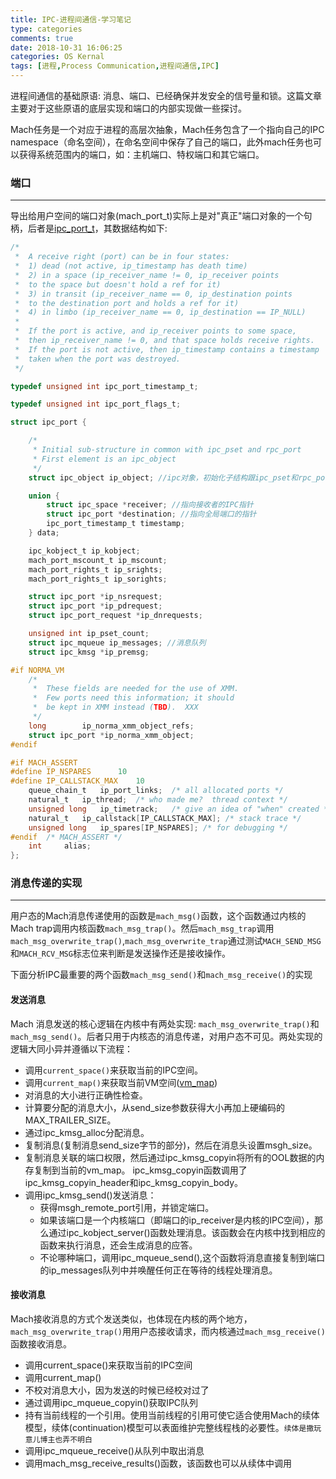 ```yaml
---
title: IPC-进程间通信-学习笔记
type: categories
comments: true
date: 2018-10-31 16:06:25
categories: OS Kernal
tags: [进程,Process Communication,进程间通信,IPC]
---
```


进程间通信的基础原语: 消息、端口、已经确保并发安全的信号量和锁。这篇文章主要对于这些原语的底层实现和端口的内部实现做一些探讨。

Mach任务是一个对应于进程的高层次抽象，Mach任务包含了一个指向自己的IPC namespace（命名空间），在命名空间中保存了自己的端口，此外mach任务也可以获得系统范围内的端口，如：主机端口、特权端口和其它端口。

<!--more-->
### 端口
---

导出给用户空间的端口对象(mach_port_t)实际上是对"真正"端口对象的一个句柄，后者是[ipc_port_t](https://opensource.apple.com/source/xnu/xnu-344/osfmk/ipc/ipc_port.h)，其数据结构如下:
```C
/*
 *  A receive right (port) can be in four states:
 *	1) dead (not active, ip_timestamp has death time)
 *	2) in a space (ip_receiver_name != 0, ip_receiver points
 *	to the space but doesn't hold a ref for it)
 *	3) in transit (ip_receiver_name == 0, ip_destination points
 *	to the destination port and holds a ref for it)
 *	4) in limbo (ip_receiver_name == 0, ip_destination == IP_NULL)
 *
 *  If the port is active, and ip_receiver points to some space,
 *  then ip_receiver_name != 0, and that space holds receive rights.
 *  If the port is not active, then ip_timestamp contains a timestamp
 *  taken when the port was destroyed.
 */

typedef unsigned int ipc_port_timestamp_t;

typedef unsigned int ipc_port_flags_t;

struct ipc_port {

	/*
	 * Initial sub-structure in common with ipc_pset and rpc_port
	 * First element is an ipc_object
	 */
	struct ipc_object ip_object; //ipc对象，初始化子结构跟ipc_pset和rpc_port一致。

	union {
		struct ipc_space *receiver; //指向接收者的IPC指针
		struct ipc_port *destination; //指向全局端口的指针
		ipc_port_timestamp_t timestamp;
	} data;

	ipc_kobject_t ip_kobject;
	mach_port_mscount_t ip_mscount;
	mach_port_rights_t ip_srights;
	mach_port_rights_t ip_sorights;

	struct ipc_port *ip_nsrequest;
	struct ipc_port *ip_pdrequest;
	struct ipc_port_request *ip_dnrequests;

	unsigned int ip_pset_count;
	struct ipc_mqueue ip_messages; //消息队列
	struct ipc_kmsg *ip_premsg;

#if	NORMA_VM
	/*
	 *	These fields are needed for the use of XMM.
	 *	Few ports need this information; it should
	 *	be kept in XMM instead (TBD).  XXX
	 */
	long		ip_norma_xmm_object_refs;
	struct ipc_port	*ip_norma_xmm_object;
#endif

#if	MACH_ASSERT
#define	IP_NSPARES		10
#define	IP_CALLSTACK_MAX	10
	queue_chain_t	ip_port_links;	/* all allocated ports */
	natural_t	ip_thread;	/* who made me?  thread context */
	unsigned long	ip_timetrack;	/* give an idea of "when" created */
	natural_t	ip_callstack[IP_CALLSTACK_MAX]; /* stack trace */
	unsigned long	ip_spares[IP_NSPARES]; /* for debugging */
#endif	/* MACH_ASSERT */
	int		alias;
};
```

### 消息传递的实现
---
用户态的Mach消息传递使用的函数是`mach_msg()`函数，这个函数通过内核的Mach trap调用内核函数`mach_msg_trap()`。然后`mach_msg_trap`调用`mach_msg_overwrite_trap()`,`mach_msg_overwrite_trap`通过测试`MACH_SEND_MSG`和`MACH_RCV_MSG`标志位来判断是发送操作还是接收操作。

下面分析IPC最重要的两个函数`mach_msg_send()`和`mach_msg_receive()`的实现

#### 发送消息

Mach 消息发送的核心逻辑在内核中有两处实现: `mach_msg_overwrite_trap()`和`mach_msg_send()`。后者只用于内核态的消息传递，对用户态不可见。两处实现的逻辑大同小异并遵循以下流程：
- 调用`current_space()`来获取当前的IPC空间。
- 调用`current_map()`来获取当前VM空间([vm_map](https://www.freebsd.org/cgi/man.cgi?query=vm_map&sektion=9&apropos=0&manpath=FreeBSD+11-current))
- 对消息的大小进行正确性检查。
- 计算要分配的消息大小，从send_size参数获得大小再加上硬编码的MAX_TRAILER_SIZE。
- 通过ipc_kmsg_alloc分配消息。
- 复制消息(复制消息send_size字节的部分)，然后在消息头设置msgh_size。
- 复制消息关联的端口权限，然后通过ipc_kmsg_copyin将所有的OOL数据的内存复制到当前的vm_map。 ipc_kmsg_copyin函数调用了ipc_kmsg_copyin_header和ipc_kmsg_copyin_body。
- 调用ipc_kmsg_send()发送消息：
	- 获得msgh_remote_port引用，并锁定端口。
	- 如果该端口是一个内核端口（即端口的ip_receiver是内核的IPC空间），那么通过ipc_kobject_server()函数处理消息。该函数会在内核中找到相应的函数来执行消息，还会生成消息的应答。
	- 不论哪种端口，调用ipc_mqueue_send(),这个函数将消息直接复制到端口的ip_messages队列中并唤醒任何正在等待的线程处理消息。

#### 接收消息

Mach接收消息的方式个发送类似，也体现在内核的两个地方，`mach_msg_overwrite_trap()`用用户态接收请求，而内核通过`mach_msg_receive()`函数接收消息。
- 调用current_space()来获取当前的IPC空间
- 调用current_map()
- 不校对消息大小，因为发送的时候已经校对过了
- 通过调用ipc_mqueue_copyin()获取IPC队列
- 持有当前线程的一个引用。使用当前线程的引用可使它适合使用Mach的续体模型，续体(continuation)模型可以表面维护完整线程栈的必要性。`续体是撒玩意儿博主也弄不明白`
- 调用ipc_mqueue_receive()从队列中取出消息
- 调用mach_msg_receive_results()函数，该函数也可以从续体中调用


